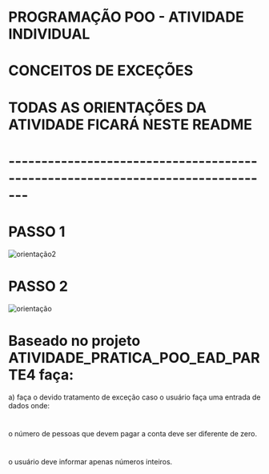 # PROGRAMAÇÃO POO - ATIVIDADE INDIVIDUAL
# CONCEITOS DE EXCEÇÕES

# TODAS AS ORIENTAÇÕES DA ATIVIDADE FICARÁ NESTE README
# -------------------------------------------------------------------------------



# PASSO 1

![orientação2](https://user-images.githubusercontent.com/57069179/67642006-c8183000-f8dd-11e9-90fa-9ec73eef1676.png)

# PASSO 2

![orientação](https://user-images.githubusercontent.com/57069179/67642118-f3e7e580-f8de-11e9-934a-6d8bb7e92a96.png)

# 
# Baseado no projeto ATIVIDADE_PRATICA_POO_EAD_PARTE4 faça:
a) faça o devido tratamento de exceção caso o usuário faça uma entrada de dados onde:
#
o número de pessoas que devem pagar a conta deve ser diferente de zero.
#
o usuário deve informar apenas números inteiros.
